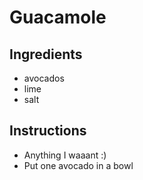 # Guacamole
## Ingredients
* avocados
* lime
* salt
## Instructions
* Anything I waaant :)
* Put one avocado in a bowl
